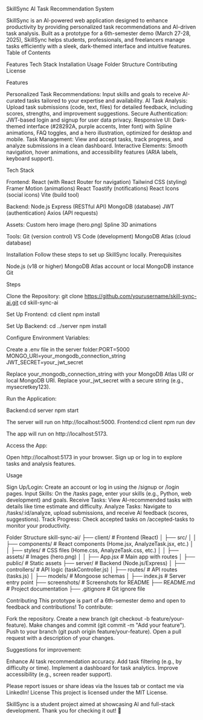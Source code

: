 SkillSync AI Task Recommendation System

SkillSync is an AI-powered web application designed to enhance productivity by providing personalized task recommendations and AI-driven task analysis. Built as a prototype for a 6th-semester demo (March 27-28, 2025), SkillSync helps students, professionals, and freelancers manage tasks efficiently with a sleek, dark-themed interface and intuitive features.
Table of Contents

Features
Tech Stack
Installation
Usage
Folder Structure
Contributing
License

Features

Personalized Task Recommendations: Input skills and goals to receive AI-curated tasks tailored to your expertise and availability.
AI Task Analysis: Upload task submissions (code, text, files) for detailed feedback, including scores, strengths, and improvement suggestions.
Secure Authentication: JWT-based login and signup for user data privacy.
Responsive UI: Dark-themed interface (#28292A, purple accents, Inter font) with Spline animations, FAQ toggles, and a hero illustration, optimized for desktop and mobile.
Task Management: View and accept tasks, track progress, and analyze submissions in a clean dashboard.
Interactive Elements: Smooth navigation, hover animations, and accessibility features (ARIA labels, keyboard support).

Tech Stack

Frontend:
React (with React Router for navigation)
Tailwind CSS (styling)
Framer Motion (animations)
React Toastify (notifications)
React Icons (social icons)
Vite (build tool)

Backend:
Node.js
Express (RESTful API)
MongoDB (database)
JWT (authentication)
Axios (API requests)

Assets:
Custom hero image (hero.png)
Spline 3D animations

Tools:
Git (version control)
VS Code (development)
MongoDB Atlas (cloud database)

Installation
Follow these steps to set up SkillSync locally.
Prerequisites

Node.js (v18 or higher)
MongoDB Atlas account or local MongoDB instance
Git

Steps

Clone the Repository:
git clone https://github.com/yourusername/skill-sync-ai.git
cd skill-sync-ai

Set Up Frontend:
cd client
npm install

Set Up Backend:
cd ../server
npm install

Configure Environment Variables:

Create a .env file in the server folder:PORT=5000
MONGO_URI=your_mongodb_connection_string
JWT_SECRET=your_jwt_secret

Replace your_mongodb_connection_string with your MongoDB Atlas URI or local MongoDB URI.
Replace your_jwt_secret with a secure string (e.g., mysecretkey123).

Run the Application:

Backend:cd server
npm start

The server will run on http://localhost:5000.
Frontend:cd client
npm run dev

The app will run on http://localhost:5173.

Access the App:

Open http://localhost:5173 in your browser.
Sign up or log in to explore tasks and analysis features.


Usage

Sign Up/Login: Create an account or log in using the /signup or /login pages.
Input Skills: On the /tasks page, enter your skills (e.g., Python, web development) and goals.
Receive Tasks: View AI-recommended tasks with details like time estimate and difficulty.
Analyze Tasks: Navigate to /tasks/:id/analyze, upload submissions, and receive AI feedback (scores, suggestions).
Track Progress: Check accepted tasks on /accepted-tasks to monitor your productivity.

Folder Structure
skill-sync-ai/
├── client/                    # Frontend (React)
│   ├── src/
│   │   ├── components/       # React components (Home.jsx, AnalyzeTask.jsx, etc.)
│   │   ├── styles/           # CSS files (Home.css, AnalyzeTask.css, etc.)
│   │   ├── assets/           # Images (hero.png)
│   │   ├── App.jsx           # Main app with routes
│   ├── public/               # Static assets
├── server/                    # Backend (Node.js/Express)
│   ├── controllers/          # API logic (taskController.js)
│   ├── routes/               # API routes (tasks.js)
│   ├── models/               # Mongoose schemas
│   ├── index.js              # Server entry point
├── screenshots/               # Screenshots for README
├── README.md                  # Project documentation
├── .gitignore                 # Git ignore file

Contributing
This prototype is part of a 6th-semester demo and open to feedback and contributions! To contribute:

Fork the repository.
Create a new branch (git checkout -b feature/your-feature).
Make changes and commit (git commit -m "Add your feature").
Push to your branch (git push origin feature/your-feature).
Open a pull request with a description of your changes.

Suggestions for improvement:

Enhance AI task recommendation accuracy.
Add task filtering (e.g., by difficulty or time).
Implement a dashboard for task analytics.
Improve accessibility (e.g., screen reader support).

Please report issues or share ideas via the Issues tab or contact me via LinkedIn!
License
This project is licensed under the MIT License.

SkillSync is a student project aimed at showcasing AI and full-stack development. Thank you for checking it out! 🚀
